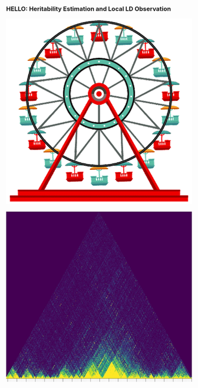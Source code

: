 ### HELLO: Heritability Estimation and Local LD Observation

![Fig1](./images/fig1.gif)

![LD](./images/ld-block.png)